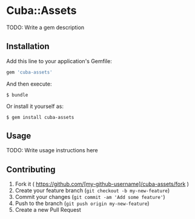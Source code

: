 # Cuba::Assets

TODO: Write a gem description

## Installation

Add this line to your application's Gemfile:

```ruby
gem 'cuba-assets'
```

And then execute:

    $ bundle

Or install it yourself as:

    $ gem install cuba-assets

## Usage

TODO: Write usage instructions here

## Contributing

1. Fork it ( https://github.com/[my-github-username]/cuba-assets/fork )
2. Create your feature branch (`git checkout -b my-new-feature`)
3. Commit your changes (`git commit -am 'Add some feature'`)
4. Push to the branch (`git push origin my-new-feature`)
5. Create a new Pull Request

